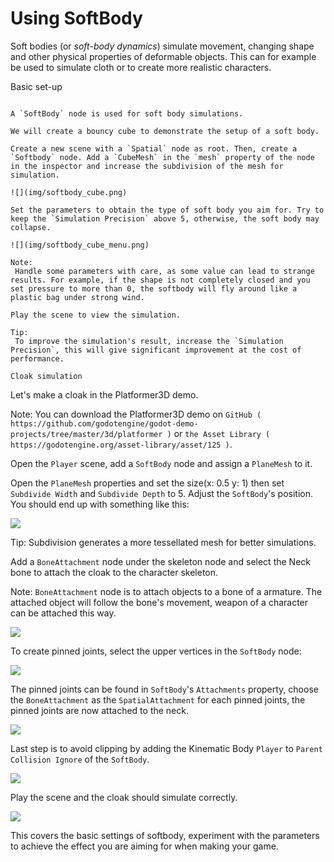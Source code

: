 

Using SoftBody
==============

Soft bodies (or *soft-body dynamics*) simulate movement, changing shape and other physical properties of deformable objects.
This can for example be used to simulate cloth or to create more realistic characters.

Basic set-up
~~~~~~~~~~~~

A `SoftBody` node is used for soft body simulations.

We will create a bouncy cube to demonstrate the setup of a soft body.

Create a new scene with a `Spatial` node as root. Then, create a `Softbody` node. Add a `CubeMesh` in the `mesh` property of the node in the inspector and increase the subdivision of the mesh for simulation.

![](img/softbody_cube.png)

Set the parameters to obtain the type of soft body you aim for. Try to keep the `Simulation Precision` above 5, otherwise, the soft body may collapse.

![](img/softbody_cube_menu.png)

Note:
 Handle some parameters with care, as some value can lead to strange results. For example, if the shape is not completely closed and you set pressure to more than 0, the softbody will fly around like a plastic bag under strong wind.

Play the scene to view the simulation.

Tip:
 To improve the simulation's result, increase the `Simulation Precision`, this will give significant improvement at the cost of performance.

Cloak simulation
~~~~~~~~~~~~~~~~

Let's make a cloak in the Platformer3D demo.

Note:
 You can download the Platformer3D demo on `GitHub ( https://github.com/godotengine/godot-demo-projects/tree/master/3d/platformer )` or `the Asset Library ( https://godotengine.org/asset-library/asset/125 )`.

Open the `Player` scene, add a `SoftBody` node and assign a `PlaneMesh` to it.

Open the `PlaneMesh` properties and set the size(x: 0.5 y: 1) then set `Subdivide Width` and `Subdivide Depth` to 5. Adjust the `SoftBody`'s position. You should end up with something like this:

![](img/softbody_cloak_subdivide.png)

Tip:
 Subdivision generates a more tessellated mesh for better simulations.

Add a `BoneAttachment` node under the skeleton node and select the Neck bone to attach the cloak to the character skeleton.

Note:
 `BoneAttachment` node is to attach objects to a bone of a armature. The attached object will follow the bone's movement, weapon of a character can be attached this way.

![](img/softbody_cloak_bone_attach.png)

To create pinned joints, select the upper vertices in the `SoftBody` node:

![](img/softbody_cloak_pinned.png)

The pinned joints can be found in `SoftBody`'s `Attachments` property, choose the `BoneAttachment` as the `SpatialAttachment` for each pinned joints, the pinned joints are now attached to the neck.

![](img/softbody_cloak_pinned_attach.png)

Last step is to avoid clipping by adding the Kinematic Body `Player` to `Parent Collision Ignore` of the `SoftBody`.

![](img/softbody_cloak_ignore.png)

Play the scene and the cloak should simulate correctly.

![](img/softbody_cloak_finish.png)

This covers the basic settings of softbody, experiment with the parameters to achieve the effect you are aiming for when making your game.
